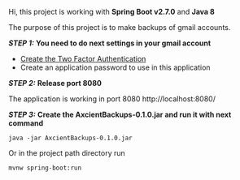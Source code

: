 Hi, this project is working with **Spring Boot v2.7.0** and **Java 8**

The purpose of this project is to make backups of gmail accounts.

***STEP 1:***  **You need to do next settings in your gmail account**

- [Create the Two Factor Authentication](https://myaccount.google.com/security?rapt=AEjHL4OeXjzcPKbzDF0wcM3mg4Uayhl6iWJoAtjZPdOIIhHCj8xTh73lnv5jZe0Rr5mDZNchsgZUEuVADd72mfyHTXRg3xPpYw)
- Create an application password to use in this application

***STEP 2:***  **Release port 8080**

The application is working in port 8080
http://localhost:8080/


***STEP 3:***  **Create the AxcientBackups-0.1.0.jar and run it with next command**
```
java -jar AxcientBackups-0.1.0.jar
```
Or in the project path directory run 
```
mvnw spring-boot:run
```